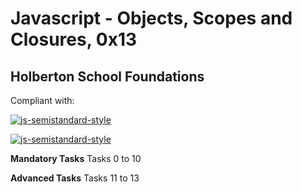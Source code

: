 # Javascript - Objects, Scopes and Closures, 0x13
## Holberton School Foundations

Compliant with:   

[![js-semistandard-style](https://raw.githubusercontent.com/standard/semistandard/master/badge.svg)](https://github.com/standard/semistandard)  

[![js-semistandard-style](https://img.shields.io/badge/code%20style-semistandard-brightgreen.svg)](https://github.com/standard/semistandard)

**Mandatory Tasks**
Tasks 0 to 10

**Advanced Tasks**
Tasks 11 to 13
